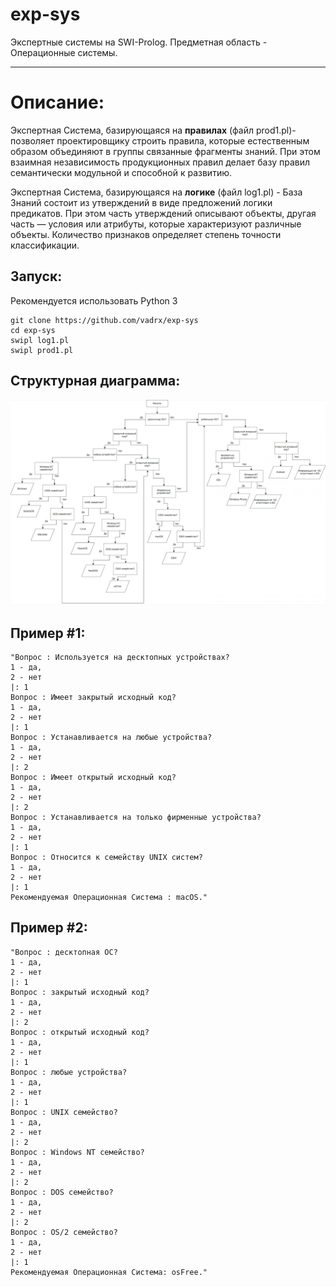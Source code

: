 # exp-sys
Экспертные системы на SWI-Prolog. 
Предметная область - Операционные системы.
***

<h1>Описание:</h1>
Экспертная Система, базирующаяся на <b>правилах</b> (файл prod1.pl)- позволяет проектировщику строить правила, которые естественным образом объединяют в группы связанные фрагменты знаний. При этом взаимная независимость продукционных правил делает базу правил семантически модульной и способной к развитию.

Экспертная Система, базирующаяся на <b>логике</b> (файл log1.pl) - База Знаний состоит из утверждений в виде предложений логики предикатов. При этом часть утверждений описывают объекты, другая часть — условия или атрибуты, которые характеризуют различные объекты. Количество признаков определяет степень точности классификации. 

<h2> Запуск: </h2>
Рекомендуется использовать Python 3

```
git clone https://github.com/vadrx/exp-sys
cd exp-sys
swipl log1.pl
swipl prod1.pl
```


<h2>Структурная диаграмма:</h2>

![picture](./img/scheme.png)

<h2>Пример #1:</h2>

```
"Вопрос : Используется на десктопных устройствах?
1 - да,
2 - нет
|: 1
Вопрос : Имеет закрытый исходный код?
1 - да,
2 - нет
|: 1
Вопрос : Устанавливается на любые устройства?
1 - да,
2 - нет
|: 2
Вопрос : Имеет открытый исходный код?
1 - да,
2 - нет
|: 2
Вопрос : Устанавливается на только фирменные устройства?
1 - да,
2 - нет
|: 1
Вопрос : Относится к семейству UNIX систем?
1 - да,
2 - нет
|: 1
Рекомендуемая Операционная Система : macOS."
```

<h2>Пример #2:</h2>

```
"Вопрос : десктопная ОС?
1 - да,
2 - нет
|: 1
Вопрос : закрытый исходный код?
1 - да,
2 - нет
|: 2
Вопрос : открытый исходный код?
1 - да,
2 - нет
|: 1
Вопрос : любые устройства?
1 - да,
2 - нет
|: 1
Вопрос : UNIX семейство?
1 - да,
2 - нет
|: 2
Вопрос : Windows NT семейство?
1 - да,
2 - нет
|: 2
Вопрос : DOS семейство?
1 - да,
2 - нет
|: 2
Вопрос : OS/2 семейство?
1 - да,
2 - нет
|: 1
Рекомендуемая Операционная Система: osFree."
```